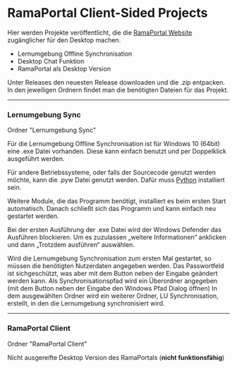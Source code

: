 # RamaPortal Client-Sided Projects

Hier werden Projekte veröffentlicht, die die [RamaPortal Website](https://portal.rama-mainz.de "Zum RamaPortal") zugänglicher für den Desktop machen.

* Lernumgebung Offline Synchronisation
* Desktop Chat Funktion
* RamaPortal als Desktop Version

Unter Releases den neuesten Release downloaden und die .zip entpacken. In den jeweiligen Ordnern findet man die benötigten Dateien für das Projekt.

__ __

### Lernumgebung Sync

Ordner "Lernumgebung Sync"

Für die Lernumgebung Offline Synchronisation ist für Windows 10 (64bit) eine .exe Datei vorhanden. Diese kann einfach benutzt und per Doppelklick ausgeführt
werden.

Für andere Betriebssysteme, oder falls der Sourcecode genutzt werden möchte, kann die .pyw Datei genutzt werden. Dafür muss [Python](https://www.python.org/downloads/ "Zum Python Download") installiert sein.

Weitere Module, die das Programm benötigt, installiert es beim ersten Start automatisch. Danach schließt sich das Programm und kann einfach neu gestartet werden.

Bei der ersten Ausführung der .exe Datei wird der Windows Defender das Ausführen blockieren. Um es zuzulassen „weitere Informationen“ anklicken und dann „Trotzdem ausführen“ auswählen.

Wird die Lernumgebung Synchronisation zum ersten Mal gestartet, so müssen die benötigten Nutzerdaten angegeben werden. Das Passwortfeld ist sichgeschützt, was aber mit dem Button neben der Eingabe geändert werden kann.
Als Synchronisationspfad wird ein Überordner angegeben (mit dem Button neben der Eingabe den Windows Pfad Dialog öffnen) In dem ausgewählten Ordner wird ein weiterer Ordner, LU Synchronisation, erstellt, in den die Lernumgebung synchronisiert wird.

__ __

### RamaPortal Client

Ordner "RamaPortal Client"

Nicht ausgereifte Desktop Version des RamaPortals (**nicht funktionsfähig**)
